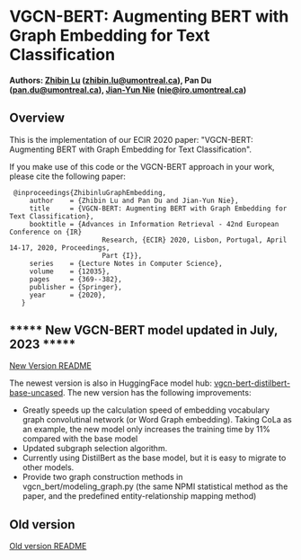 # VGCN-BERT: Augmenting BERT with Graph Embedding for Text Classification

#### Authors: [Zhibin Lu](https://louis-udm.github.io) (zhibin.lu@umontreal.ca), Pan Du (pan.du@umontreal.ca), [Jian-Yun Nie](http://rali.iro.umontreal.ca/nie/jian-yun-nie/) (nie@iro.umontreal.ca)

## Overview
This is the implementation of our ECIR 2020 paper: "VGCN-BERT: Augmenting BERT with Graph Embedding for Text Classification".

If you make use of this code or the VGCN-BERT approach in your work, please cite the following paper:

     @inproceedings{ZhibinluGraphEmbedding,
	     author    = {Zhibin Lu and Pan Du and Jian-Yun Nie},
	     title     = {VGCN-BERT: Augmenting BERT with Graph Embedding for Text Classification},
	     booktitle = {Advances in Information Retrieval - 42nd European Conference on {IR}
                           Research, {ECIR} 2020, Lisbon, Portugal, April 14-17, 2020, Proceedings,
                           Part {I}},
  	     series    = {Lecture Notes in Computer Science},
  	     volume    = {12035},
  	     pages     = {369--382},
  	     publisher = {Springer},
  	     year      = {2020},
	   }

## ***** New VGCN-BERT model updated in July, 2023 *****
[New Version README](./vgcn_bert/README.md)

The newest version is also in HuggingFace model hub: [vgcn-bert-distilbert-base-uncased](https://huggingface.co/zhibinlu/vgcn-bert-distilbert-base-uncased). The new version has the following improvements:
- Greatly speeds up the calculation speed of embedding vocabulary graph convolutinal network (or Word Graph embedding). Taking CoLa as an example, the new model only increases the training time by 11% compared with the base model
- Updated subgraph selection algorithm.
- Currently using DistilBert as the base model, but it is easy to migrate to other models.
- Provide two graph construction methods in vgcn_bert/modeling_graph.py (the same NPMI statistical method as the paper, and the predefined entity-relationship mapping method)

## Old version
[Old version README](./old_version/README.md)
